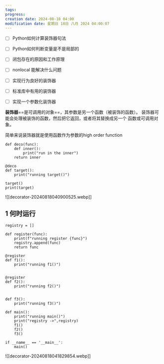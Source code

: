 ```yaml
---
tags: 
progress: 
creation date: 2024-08-18 04:00
modification date: 星期日 18日 八月 2024 04:00:07
---
```

- [ ] Python如何计算装饰器句法 
- [ ] Python如何判断变量是不是局部的
- [ ] 闭包存在的原因和工作原理 
- [ ] nonlocal 能解决什么问题
- [ ] 实现行为良好的装饰器
- [ ] 标准库中有用的装饰器 
- [ ] 实现一个参数化装饰器



**装饰器**==是可调用的对象==，其参数是另一个函数（被装饰的函数）。 装饰器可能会处理被装饰的函数，然后把它返回，或者将其替换成另一个 函数或可调用对象。

简单来说装饰器就是使用函数作为参数的high order function 

```python3
def deco(func):
    def inner():
        print("run in the inner")
    return inner

@deco
def target():
    print("running target()")

target()
print(target)
```


![[decorator-20240818040900525.webp]]



## 1	何时运行


```python3 
registry = []

def register(func):
    print(f"running register {func}")
    registry.append(func)
    return func

@register
def f1():
    print("running f1()")


@register
def f2():
    print("running f2()")


def f3():
    print("running f3()")

def main():
    print("running main()")
    print("registry ->",registry)
    f1()
    f2()
    f3()

if __name__ == '__main__':
    main()
```


![[decorator-20240818041829854.webp]]



